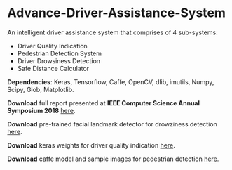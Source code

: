# Advance-Driver-Assistance-System
An intelligent driver assistance system that comprises of 4 sub-systems:
* Driver Quality Indication
* Pedestrian Detection System
* Driver Drowsiness Detection
* Safe Distance Calculator

**Dependencies**: Keras, Tensorflow, Caffe, OpenCV, dlib, imutils, Numpy, Scipy, Glob, Matplotlib.

**Download** full report presented at **IEEE Computer Science Annual Symposium 2018** [here](https://drive.google.com/file/d/1mSHJo8nVWsMGwLTwNI634-j4hCzr4ShL/view).

**Download** pre-trained facial landmark detector for drowziness detection [here](https://drive.google.com/drive/folders/1Tq6inb1mSbl3IuEvdFt9lCKNITmCm3fS?usp=sharing).

**Download** keras weights for driver quality indication [here](https://drive.google.com/drive/folders/1Jhf1qeiq2NRlAwixyTi1rw1rKDCN1MkJ?usp=sharing).

**Download** caffe model and sample images for pedestrian detection [here](https://drive.google.com/drive/folders/1A6lDzM55b6pe1JFOT9Nh9wBQeFYOx8Y4?usp=sharing).

